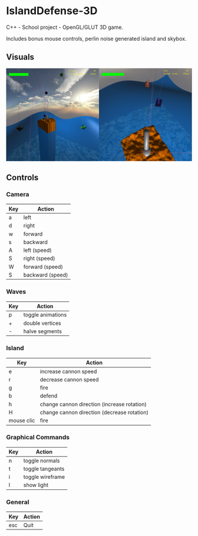 # IslandDefense-3D
C++ - School project - OpenGL/GLUT 3D game.

Includes bonus mouse controls, perlin noise generated island and skybox.

## Visuals

![Visuals 01](assets/demo.png)

## Controls

### Camera
|  Key   |   Action    |
| ------ | ----------- |
| a | left |
| d | right |
| w | forward |
| s | backward |
| A | left (speed) |
| S | right (speed) |
| W | forward (speed) |
| S | backward (speed) |

### Waves
|  Key   |   Action    |
| ------ | ----------- |
| p | toggle animations |
| + | double vertices |
| - | halve segments |

### Island
|  Key   |   Action    |
| ------ | ----------- |
| e | increase cannon speed |
| r | decrease cannon speed |
| g | fire |
| b | defend |
| h | change cannon direction (increase rotation) |
| H | change cannon direction (decrease rotation) |
| mouse clic | fire |

### Graphical Commands
|  Key   |   Action    |
| ------ | ----------- |
| n | toggle normals |
| t | toggle tangeants |
| i | toggle wireframe |
| l | show light |

### General
|  Key   |   Action    |
| ------ | ----------- |
| esc | Quit |